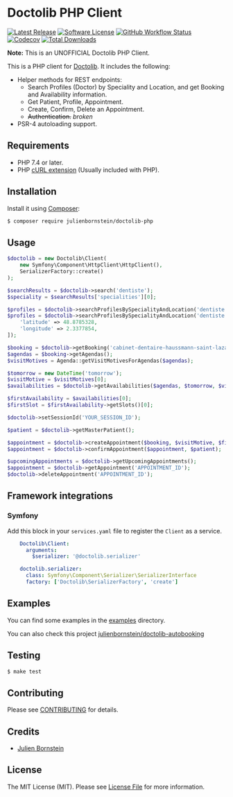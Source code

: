 # Doctolib PHP Client

[![Latest Release](https://img.shields.io/github/release/julienbornstein/doctolib-php.svg?style=flat-square)](https://github.com/julienbornstein/doctolib-php/releases)
[![Software License](https://img.shields.io/badge/license-MIT-brightgreen.svg?style=flat-square)](LICENSE.md)
[![GitHub Workflow Status](https://img.shields.io/github/workflow/status/julienbornstein/doctolib-php/Continuous%20Integration?style=flat-square)](https://github.com/julienbornstein/doctolib-php/actions/workflows/continuous-integration.yml)
[![Codecov](https://img.shields.io/codecov/c/github/julienbornstein/doctolib-php)](https://app.codecov.io/gh/julienbornstein/doctolib-php)
[![Total Downloads](https://img.shields.io/packagist/dt/julienbornstein/doctolib-php.svg?style=flat-square)](https://packagist.org/packages/julienbornstein/doctolib-php)

**Note:** This is an UNOFFICIAL Doctolib PHP Client.

This is a PHP client for [Doctolib](https://www.doctolib.fr/). It includes the following:

* Helper methods for REST endpoints:
  * Search Profiles (Doctor) by Speciality and Location, and get Booking and Availability information.
  * Get Patient, Profile, Appointment.
  * Create, Confirm, Delete an Appointment.
  * ~~Authentication.~~ *broken*
* PSR-4 autoloading support.

## Requirements
* PHP 7.4 or later.
* PHP [cURL extension](http://php.net/manual/en/book.curl.php) (Usually included with PHP).


## Installation

Install it using [Composer](https://getcomposer.org/):
```sh
$ composer require julienbornstein/doctolib-php
```

## Usage

```php
$doctolib = new Doctolib\Client(
    new Symfony\Component\HttpClient\HttpClient(), 
    SerializerFactory::create()
);

$searchResults = $doctolib->search('dentiste');
$speciality = $searchResults['specialities'][0];

$profiles = $doctolib->searchProfilesBySpecialityAndLocation('dentiste', '75009-paris'); // = https://www.doctolib.fr/dentiste/75009-paris
$profiles = $doctolib->searchProfilesBySpecialityAndLocation('dentiste', '75009-paris', [
    'latitude' => 48.8785328,
    'longitude' => 2.3377854,
]);

$booking = $doctolib->getBooking('cabinet-dentaire-haussmann-saint-lazare');
$agendas = $booking->getAgendas();
$visitMotives = Agenda::getVisitMotivesForAgendas($agendas);

$tomorrow = new DateTime('tomorrow');
$visitMotive = $visitMotives[0];
$availabilities = $doctolib->getAvailabilities($agendas, $tomorrow, $visitMotive->getRefVisitMotiveId());

$firstAvailability = $availabilities[0];
$firstSlot = $firstAvailability->getSlots()[0];

$doctolib->setSessionId('YOUR_SESSION_ID');

$patient = $doctolib->getMasterPatient();

$appointment = $doctolib->createAppointment($booking, $visitMotive, $firstSlot);
$appointment = $doctolib->confirmAppointment($appointment, $patient);

$upcomingAppointments = $doctolib->getUpcomingAppointments();
$appointment = $doctolib->getAppointment('APPOINTMENT_ID');
$doctolib->deleteAppointment('APPOINTMENT_ID');
```

## Framework integrations

### Symfony

Add this block in your `services.yaml` file to register the `Client` as a service.

```yaml
    Doctolib\Client:
      arguments:
        $serializer: '@doctolib.serializer'

    doctolib.serializer:
      class: Symfony\Component\Serializer\SerializerInterface
      factory: ['Doctolib\SerializerFactory', 'create']
```

## Examples

You can find some examples in the [examples](examples) directory.

You can also check this project [julienbornstein/doctolib-autobooking](https://github.com/julienbornstein/doctolib-autobooking)

## Testing

```sh
$ make test
```

## Contributing

Please see [CONTRIBUTING](https://github.com/julienbornstein/doctolib-php/blob/master/CONTRIBUTING.md) for details.

## Credits

- [Julien Bornstein](https://github.com/julienbornstein)

## License

The MIT License (MIT). Please see [License File](LICENSE.md) for more information.
